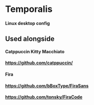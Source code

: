 # Temporalis
#### Linux desktop config

## Used alongside
#### Catppuccin Kitty Macchiato
####   https://github.com/catppuccin/
#### Fira
####   https://github.com/bBoxType/FiraSans
####   https://github.com/tonsky/FiraCode
